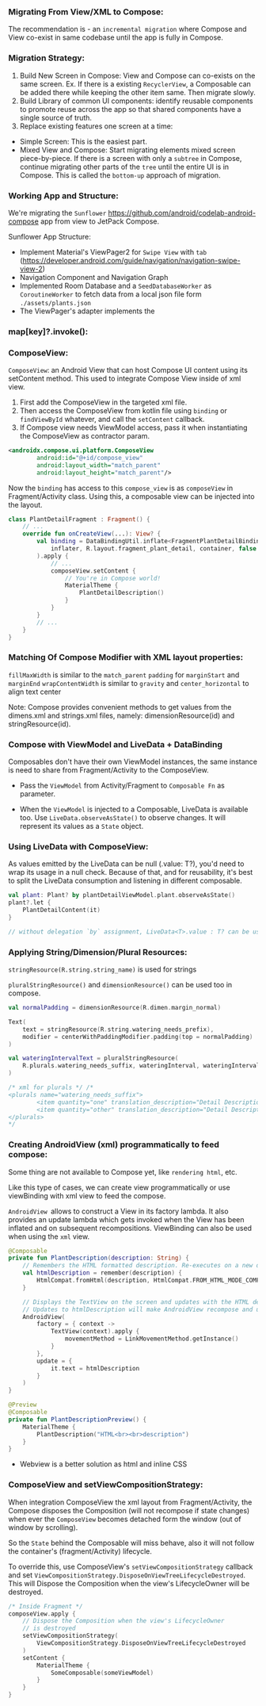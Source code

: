 ### Migrating From View/XML to Compose:
The recommendation is - an `incremental migration` where Compose and View co-exist in same codebase until the app is fully in Compose.

### Migration Strategy:
1. Build New Screen in Compose: 
View and Compose can co-exists on the same screen. Ex. If there is a existing `RecyclerView`, a Composable can be added there while keeping the other item same. Then migrate slowly.
2. Build Library of common UI components:
identify reusable components to promote reuse across the app so that shared components have a single source of truth. 
3. Replace existing features one screen at a time:
- Simple Screen: This is the easiest part.
- Mixed View and Compose: Start migrating elements mixed screen piece-by-piece. If there is a screen with only a `subtree` in Compose, continue migrating other parts of the `tree` until the entire UI is in Compose. This is called the `bottom-up` approach of migration.

### Working App and Structure:
We're migrating the `Sunflower` https://github.com/android/codelab-android-compose app from view to JetPack Compose.

Sunflower App Structure:
- Implement Material's ViewPager2 for `Swipe View` with `tab` (https://developer.android.com/guide/navigation/navigation-swipe-view-2)
- Navigation Component and Navigation Graph
- Implemented Room Database and a `SeedDatabaseWorker` as `CoroutineWorker` to fetch data from a local json file form `./assets/plants.json`
- The ViewPager's adapter implements the 
### map[key]?.invoke():

### ComposeView:
`ComposeView`: an Android View that can host Compose UI content using its setContent method. This used to integrate Compose View inside of xml view.

1. First add the ComposeView in the targeted xml file.
2. Then access the ComposeView from kotlin file using `binding` or `findViewById` whatever, and call the `setContent` callback.
3. If Compose view needs ViewModel access, pass it when instantiating the ComposeView as contractor param.
```xml
<androidx.compose.ui.platform.ComposeView
        android:id="@+id/compose_view"
        android:layout_width="match_parent"
        android:layout_height="match_parent"/>
```

Now the `binding` has access to this `compose_view` is as `composeView` in Fragment/Activity class. Using this, a composable view can be injected into the layout.
```kotlin
class PlantDetailFragment : Fragment() {
    // ...
    override fun onCreateView(...): View? {
        val binding = DataBindingUtil.inflate<FragmentPlantDetailBinding>(
            inflater, R.layout.fragment_plant_detail, container, false
        ).apply {
            // ...
            composeView.setContent {
                // You're in Compose world!
                MaterialTheme {
                    PlantDetailDescription()
                }
            }
        }
        // ...
    }
}
```
### Matching Of Compose Modifier with XML layout properties:
`fillMaxWidth` is similar to the `match_parent`
`padding` for `marginStart` and `marginEnd`
`wrapContentWidth` is similar to `gravity` and `center_horizontal` to align text center

Note: Compose provides convenient methods to get values from the dimens.xml and strings.xml files, namely: dimensionResource(id) and stringResource(id).



### Compose with ViewModel and LiveData + DataBinding
Composables don't have their own ViewModel instances, the same instance is need to share from Fragment/Activity to the ComposeView.
* Pass the `ViewModel` from Activity/Fragment to `Composable Fn` as parameter.

* When the `ViewModel` is injected to a Composable, LiveData is available too. Use `LiveData.observeAsState()` to observe changes. It will represent its values as a `State` object.

### Using LiveData with ComposeView:
As values emitted by the LiveData can be null (.value: T?), you'd need to wrap its usage in a null check. Because of that, and for reusability, it's best to split the LiveData consumption and listening in different composable.
```kotlin
val plant: Plant? by plantDetailViewModel.plant.observeAsState()
plant?.let {
    PlantDetailContent(it)
}

// without delegation `by` assignment, LiveData<T>.value : T? can be used
```

### Applying String/Dimension/Plural Resources:
`stringResource(R.string.string_name)` is used for strings

`pluralStringResource()` and `dimensionResource()` can be used too in compose.

```kotlin
val normalPadding = dimensionResource(R.dimen.margin_normal)

Text(
    text = stringResource(R.string.watering_needs_prefix),
    modifier = centerWithPaddingModifier.padding(top = normalPadding)
)

val wateringIntervalText = pluralStringResource(
    R.plurals.watering_needs_suffix, wateringInterval, wateringInterval
)

/* xml for plurals */ /*
<plurals name="watering_needs_suffix">
        <item quantity="one" translation_description="Detail Description">every day</item>
        <item quantity="other" translation_description="Detail Description">every %d days</item>
</plurals>
*/

```
### Creating AndroidView (xml) programmatically to feed compose:
Some thing are not available to Compose yet, like `rendering html`, etc.

Like this type of cases, we can create view programmatically or use viewBinding with xml view to feed the compose.

`AndroidView `allows to construct a View in its factory lambda. It also provides an update lambda which gets invoked when the View has been inflated and on subsequent recompositions. ViewBinding can also be used when using the `xml` view.

```kotlin
@Composable
private fun PlantDescription(description: String) {
    // Remembers the HTML formatted description. Re-executes on a new description
    val htmlDescription = remember(description) {
        HtmlCompat.fromHtml(description, HtmlCompat.FROM_HTML_MODE_COMPACT)
    }

    // Displays the TextView on the screen and updates with the HTML description when inflated
    // Updates to htmlDescription will make AndroidView recompose and update the text
    AndroidView(
        factory = { context ->
            TextView(context).apply {
                movementMethod = LinkMovementMethod.getInstance()
            }
        },
        update = {
            it.text = htmlDescription
        }
    )
}

@Preview
@Composable
private fun PlantDescriptionPreview() {
    MaterialTheme {
        PlantDescription("HTML<br><br>description")
    }
}
```
* Webview is a better solution as html and inline CSS

### ComposeView and setViewCompositionStrategy:
When integration ComposeView the xml layout from Fragment/Activity, the Compose disposes the Composition (will not recompose if state changes) when ever the `ComposeView` becomes detached form the window (out of window by scrolling). 

So the `State` behind the Composable will miss behave, also it will not follow the container's (fragment/Activity) lifecycle. 

To override this, use ComposeView's `setViewCompositionStrategy` callback and set `ViewCompositionStrategy.DisposeOnViewTreeLifecycleDestroyed`. This will Dispose the Composition when the view's LifecycleOwner will be destroyed.

```kotlin
/* Inside Fragment */
composeView.apply {
    // Dispose the Composition when the view's LifecycleOwner
    // is destroyed
    setViewCompositionStrategy(
        ViewCompositionStrategy.DisposeOnViewTreeLifecycleDestroyed
    )
    setContent {
        MaterialTheme {
            SomeComposable(someViewModel)
        }
    }
}
```